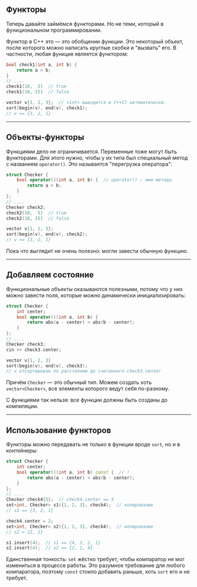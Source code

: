 ## Функторы
Теперь давайте займёмся функторами.
Но не теми, который в функциональном программировании.

Функтор в C++ это — это обобщении функции.
Это некоторый объект, после которого можно написать круглые скобки
и "вызвать" его.
В частности, любая функция является функтором:

```c++
bool check1(int a, int b) {
    return a > b;
}
// ....
check1(10,  5)  // true
check1(10, 15)  // false

vector v{1, 2, 3};  // <int> выводится в C++17 автоматически.
sort(begin(v), end(v), check1);
// v == {3, 2, 1}
```

---
## Объекты-функторы
Функциями дело не ограничивается.
Переменные тоже могут быть функторами.
Для этого нужно, чтобы у их типа был специальный метод с названием `operator()`.
Это называется "перегрузка оператора":

```c++
struct Checker {
    bool operator()(int a, int b) {  // operator() — имя метода.
        return a > b;
    }
};
// ....
Checker check2;
check2(10,  5)  // true
check2(10, 15)  // false

vector v{1, 2, 3};
sort(begin(v), end(v), check2);
// v == {3, 2, 1}
```

Пока что выглядит не очень полезно: могли завести обычную функцию.

---
## Добавляем состояние
Функциональные объекты оказываются полезными, потому что у них можно завести поля,
которые можно динамически инициализировать:

```c++
struct Checker {
    int center;
    bool operator()(int a, int b) {
        return abs(a - center) < abs(b - center);
    }
};
// ....
Checker check3;
cin >> check3.center;

vector v{1, 2, 3}
sort(begin(v), end(v), check3);
// v отсортирован по расстоянию до считанного check3.center
```

Причём `Checker` — это обычный тип.
Можем создать хоть `vector<Checker>`, все элементы которого ведут себя по-разному.

С функциями так нельзя: все функции должны быть созданы до компиляции.

---
## Использование функторов
Функторы можно передавать не только в функции вроде `sort`, но и в контейнеры:

```c++
struct Checker {
    int center;
    bool operator()(int a, int b) const {  // !
        return abs(a - center) < abs(b - center);
    }
};
// ....
Checker check4{5};  // check4.center == 5
set<int, Checker> s1({1, 2, 3}, check4);  // копирование
// s1 == {3, 2, 1}

check4.center = 2;
set<int, Checker> s2({1, 2, 3}, check4);  // копирование
// s2 = {2, 1}

s1.insert(4);  // s1 == {4, 3, 2, 1}
s2.insert(4);  // s2 == {2, 1, 4}
```

Единственная тонкость: `set` жёстко требует, чтобы компаратор
не мог измениться в процессе работы.
Это разумное требование для любого компаратора, поэтому `const`
стоило добавить раньше, хоть `sort` его и не требует.
